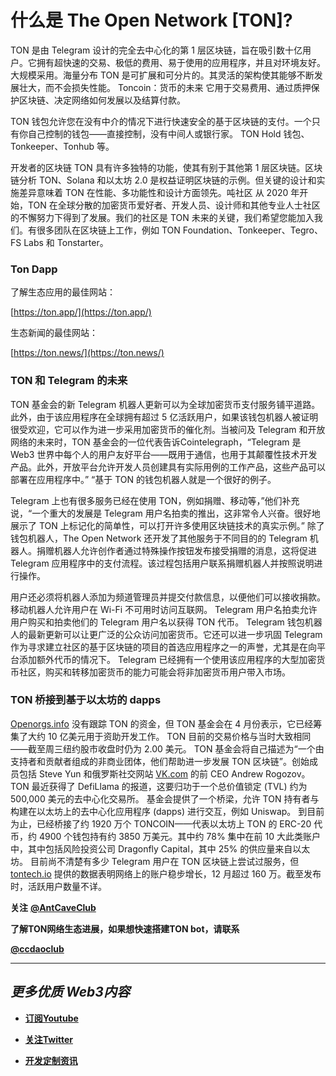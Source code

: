 # 什么是 The Open Network [TON]?

TON 是由 Telegram 设计的完全去中心化的第 1 层区块链，旨在吸引数十亿用户。它拥有超快速的交易、极低的费用、易于使用的应用程序，并且对环境友好。大规模采用。海量分布 TON 是可扩展和可分片的。其灵活的架构使其能够不断发展壮大，而不会损失性能。 Toncoin：货币的未来 它用于交易费用、通过质押保护区块链、决定网络如何发展以及结算付款。

TON 钱包允许您在没有中介的情况下进行快速安全的基于区块链的支付。一个只有你自己控制的钱包——直接控制，没有中间人或银行家。 TON Hold 钱包、Tonkeeper、Tonhub 等。

开发者的区块链 TON 具有许多独特的功能，使其有别于其他第 1 层区块链。区块链分析 TON、Solana 和以太坊 2.0 是权益证明区块链的示例。但关键的设计和实施差异意味着 TON 在性能、多功能性和设计方面领先。吨社区 从 2020 年开始，TON 在全球分散的加密货币爱好者、开发人员、设计师和其他专业人士社区的不懈努力下得到了发展。我们的社区是 TON 未来的关键，我们希望您能加入我们。有很多团队在区块链上工作，例如 TON Foundation、Tonkeeper、Tegro、FS Labs 和 Tonstarter。

### Ton Dapp

了解生态应用的最佳网站：

[https://ton.app/](https://ton.app/)

生态新闻的最佳网站：

[https://ton.news/](https://ton.news/)

### TON 和 Telegram 的未来

TON 基金会的新 Telegram 机器人更新可以为全球加密货币支付服务铺平道路。此外，由于该应用程序在全球拥有超过 5 亿活跃用户，如果该钱包机器人被证明很受欢迎，它可以作为进一步采用加密货币的催化剂。当被问及 Telegram 和开放网络的未来时，TON 基金会的一位代表告诉Cointelegraph，“Telegram 是 Web3 世界中每个人的用户友好平台——既用于通信，也用于其颠覆性技术开发产品。此外，开放平台允许开发人员创建具有实际用例的工作产品，这些产品可以部署在应用程序中。” “基于 TON 的钱包机器人就是一个很好的例子。

Telegram 上也有很多服务已经在使用 TON，例如捐赠、移动等，”他们补充说，“一个重大的发展是 Telegram 用户名拍卖的推出，这非常令人兴奋。很好地展示了 TON 上标记化的简单性，可以打开许多使用区块链技术的真实示例。” 除了钱包机器人，The Open Network 还开发了其他服务于不同目的的 Telegram 机器人。捐赠机器人允许创作者通过特殊操作按钮发布接受捐赠的消息，这将促进 Telegram 应用程序中的支付流程。该过程包括用户联系捐赠机器人并按照说明进行操作。

用户还必须将机器人添加为频道管理员并提交付款信息，以便他们可以接收捐款。移动机器人允许用户在 Wi-Fi 不可用时访问互联网。 Telegram 用户名拍卖允许用户购买和拍卖他们的 Telegram 用户名以获得 TON 代币。 Telegram 钱包机器人的最新更新可以让更广泛的公众访问加密货币。它还可以进一步巩固 Telegram 作为寻求建立社区的基于区块链的项目的首选应用程序之一的声誉，尤其是在向平台添加额外代币的情况下。 Telegram 已经拥有一个使用该应用程序的大型加密货币社区，购买和转移加密货币的能力可能会将非加密货币用户带入市场。

### TON 桥接到基于以太坊的 dapps

[Openorgs.info](http://Openorgs.info) 没有跟踪 TON 的资金，但 TON 基金会在 4 月份表示，它已经筹集了大约 10 亿美元用于资助开发工作。 TON 目前的交易价格与当时大致相同——截至周三纽约股市收盘时仍为 2.00 美元。 TON 基金会将自己描述为“一个由支持者和贡献者组成的非商业团体，他们帮助进一步发展 TON 区块链”。创始成员包括 Steve Yun 和俄罗斯社交网站 [VK.com](http://VK.com) 的前 CEO Andrew Rogozov。 TON 最近获得了 DefiLlama 的报道，这要归功于一个总价值锁定 (TVL) 约为 500,000 美元的去中心化交易所。 基金会提供了一个桥梁，允许 TON 持有者与构建在以太坊上的去中心化应用程序 (dapps) 进行交互，例如 Uniswap。 到目前为止，已经桥接了约 1920 万个 TONCOIN——代表以太坊上 TON 的 ERC-20 代币，约 4900 个钱包持有约 3850 万美元。其中约 78% 集中在前 10 大此类账户中，其中包括风险投资公司 Dragonfly Capital，其中 25% 的供应量来自以太坊。 目前尚不清楚有多少 Telegram 用户在 TON 区块链上尝试过服务，但 [tontech.io](http://tontech.io) 提供的数据表明网络上的账户稳步增长，12 月超过 160 万。截至发布时，活跃用户数量不详。

**关注** [**@AntCaveClub**](https://twitter.com/AntCaveClub)

**了解TON网络生态进展，如果想快速搭建TON bot，请联系**

[**@ccdaoclub**](http://ccdao.club)

---

## ***更多优质 Web3内容***

* [**订阅Youtube**](https://www.youtube.com/channel/UCDrmDcLjnmIQk-xtNuJ42Sw)
    
* [**关注Twitter**](https://twitter.com/AntCaveClub)
    
* [**开发定制资讯**](http://ccdao.club)